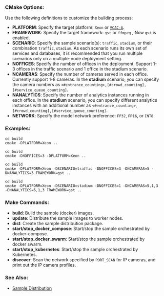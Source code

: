 
### CMake Options:

Use the following definitions to customize the building process:   
- **PLATFORM**: Specify the target platform: `Xeon` or [`VCAC-A`](vcac-a.md).   
- **FRAMEWORK**: Specify the target framework: `gst` or `ffmpeg` , Now `gst` is enabled.   
- **SCENARIO**: Specify the sample scenario(s): `traffic`, `stadium`, or their combination `traffic,stadium`. As each scenario runs its own set of services and databases, it is recommended that you run multiple scenarios only on a multiple-node deployment setting.     
- **NOFFICES**: Specify the number of offices in the deployment. Support 1-3 offices in the traffic scenario and 1 office in the stadium scenario.       
- **NCAMERAS**: Specify the number of cameras served in each office. Currently support 1-8 cameras. In the **stadium** scenario, you can specify the camera numbers as `<#entrance_counting>,[#crowd_counting],[#service_queue_counting]`. 
- **NANALYTICS**: Specify the number of analytics instances running in each office. In the **stadium** scenario, you can specify different analytics instances with an additional number as `<#entrance_counting>,[#crowd_counting],[#service_queue_counting]`.  
- **NETWORK**: Specify the model network preference: `FP32`, `FP16`, or `INT8`.   

### Examples:   

```
cd build
cmake -DPLATFORM=Xeon ..
```

```
cd build
cmake -DNOFFICES=3 -DPLATFORM=Xeon ..
```

```
cd build
cmake -DPLATFORM=Xeon -DSCENARIO=traffic -DNOFFICES=3 -DNCAMERAS=5 -DNANALYTICS=3 FRAMEWORK=gst ..
```

```
cd build
cmake -DPLATFORM=Xeon -DSCENARIO=stadium -DNOFFICES=1 -DNCAMERAS=5,1,3 -DNANALYTICS=5,1,3 FRAMEWORK=gst ..
```

### Make Commands:

- **build**: Build the sample (docker) images.  
- **update**: Distribute the sample images to worker nodes.  
- **dist**: Create the sample distribution package.   
- **start/stop_docker_compose**: Start/stop the sample orchestrated by docker-compose.  
- **start/stop_docker_swarm**: Start/stop the sample orchestrated by docker swarm.   
- **start/stop_kubernetes**: Start/stop the sample orchestrated by Kubernetes.   
- **discover**: Scan the network specified by `PORT_SCAN` for IP cameras, and print out the IP camera profiles.    

### See Also:

- [Sample Distribution](dist.md)   

